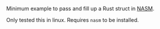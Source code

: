 Minimum example to pass and fill up a Rust struct in [NASM](https://www.nasm.us/doc/).

Only tested this in linux. Requires `nasm` to be installed.